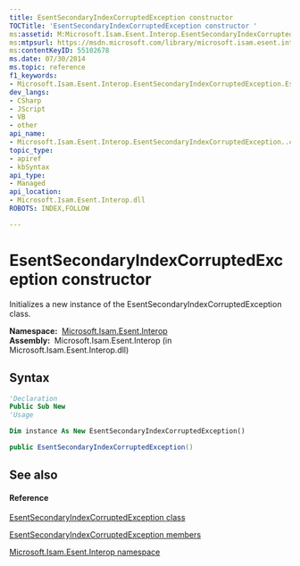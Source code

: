 ```yaml
---
title: EsentSecondaryIndexCorruptedException constructor 
TOCTitle: 'EsentSecondaryIndexCorruptedException constructor '
ms:assetid: M:Microsoft.Isam.Esent.Interop.EsentSecondaryIndexCorruptedException.#ctor
ms:mtpsurl: https://msdn.microsoft.com/library/microsoft.isam.esent.interop.esentsecondaryindexcorruptedexception.esentsecondaryindexcorruptedexception(v=EXCHG.10)
ms:contentKeyID: 55102678
ms.date: 07/30/2014
ms.topic: reference
f1_keywords:
- Microsoft.Isam.Esent.Interop.EsentSecondaryIndexCorruptedException.EsentSecondaryIndexCorruptedException
dev_langs:
- CSharp
- JScript
- VB
- other
api_name: 
- Microsoft.Isam.Esent.Interop.EsentSecondaryIndexCorruptedException..ctor
topic_type: 
- apiref
- kbSyntax
api_type: 
- Managed
api_location: 
- Microsoft.Isam.Esent.Interop.dll
ROBOTS: INDEX,FOLLOW

---
```


# EsentSecondaryIndexCorruptedException constructor

Initializes a new instance of the EsentSecondaryIndexCorruptedException class.

**Namespace:**  [Microsoft.Isam.Esent.Interop](./microsoft.isam.esent.interop-namespace.md)  
**Assembly:**  Microsoft.Isam.Esent.Interop (in Microsoft.Isam.Esent.Interop.dll)

## Syntax

``` vb
'Declaration
Public Sub New
'Usage

Dim instance As New EsentSecondaryIndexCorruptedException()
```

``` csharp
public EsentSecondaryIndexCorruptedException()
```

## See also

#### Reference

[EsentSecondaryIndexCorruptedException class](./esentsecondaryindexcorruptedexception-class.md)

[EsentSecondaryIndexCorruptedException members](./esentsecondaryindexcorruptedexception-members.md)

[Microsoft.Isam.Esent.Interop namespace](./microsoft.isam.esent.interop-namespace.md)